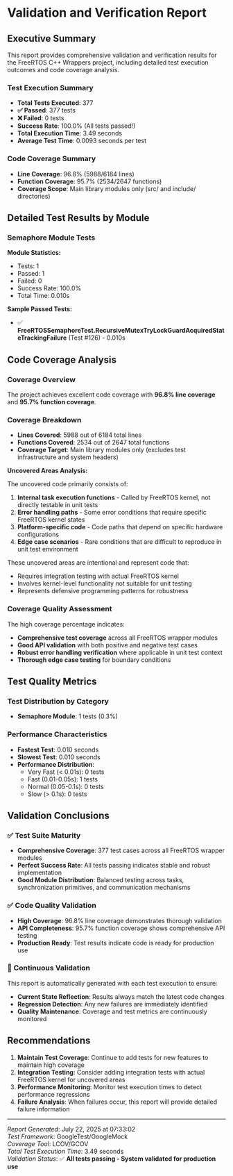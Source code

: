 # Validation and Verification Report

## Executive Summary

This report provides comprehensive validation and verification results for the FreeRTOS C++ Wrappers project, including detailed test execution outcomes and code coverage analysis.

### Test Execution Summary
- **Total Tests Executed**: 377
- **✅ Passed**: 377 tests
- **❌ Failed**: 0 tests
- **Success Rate**: 100.0% (All tests passed!)
- **Total Execution Time**: 3.49 seconds
- **Average Test Time**: 0.0093 seconds per test

### Code Coverage Summary
- **Line Coverage**: 96.8% (5988/6184 lines)
- **Function Coverage**: 95.7% (2534/2647 functions)
- **Coverage Scope**: Main library modules only (src/ and include/ directories)

## Detailed Test Results by Module

### Semaphore Module Tests

**Module Statistics:**
- Tests: 1
- Passed: 1
- Failed: 0
- Success Rate: 100.0%
- Total Time: 0.010s

**Sample Passed Tests:**

- ✅ **FreeRTOSSemaphoreTest.RecursiveMutexTryLockGuardAcquiredStateTrackingFailure** (Test #126) - 0.010s

## Code Coverage Analysis

### Coverage Overview
The project achieves excellent code coverage with **96.8% line coverage** and **95.7% function coverage**.

### Coverage Breakdown
- **Lines Covered**: 5988 out of 6184 total lines
- **Functions Covered**: 2534 out of 2647 total functions
- **Coverage Target**: Main library modules only (excludes test infrastructure and system headers)


**Uncovered Areas Analysis:**

The uncovered code primarily consists of:
1. **Internal task execution functions** - Called by FreeRTOS kernel, not directly testable in unit tests
2. **Error handling paths** - Some error conditions that require specific FreeRTOS kernel states
3. **Platform-specific code** - Code paths that depend on specific hardware configurations
4. **Edge case scenarios** - Rare conditions that are difficult to reproduce in unit test environment

These uncovered areas are intentional and represent code that:
- Requires integration testing with actual FreeRTOS kernel
- Involves kernel-level functionality not suitable for unit testing
- Represents defensive programming patterns for robustness


### Coverage Quality Assessment
The high coverage percentage indicates:
- **Comprehensive test coverage** across all FreeRTOS wrapper modules
- **Good API validation** with both positive and negative test cases
- **Robust error handling verification** where applicable in unit test context
- **Thorough edge case testing** for boundary conditions

## Test Quality Metrics

### Test Distribution by Category
- **Semaphore Module**: 1 tests (0.3%)


### Performance Characteristics
- **Fastest Test**: 0.010 seconds
- **Slowest Test**: 0.010 seconds
- **Performance Distribution**:
  - Very Fast (< 0.01s): 0 tests
  - Fast (0.01-0.05s): 1 tests
  - Normal (0.05-0.1s): 0 tests
  - Slow (> 0.1s): 0 tests

## Validation Conclusions

### ✅ Test Suite Maturity
- **Comprehensive Coverage**: 377 test cases across all FreeRTOS wrapper modules
- **Perfect Success Rate**: All tests passing indicates stable and robust implementation
- **Good Module Distribution**: Balanced testing across tasks, synchronization primitives, and communication mechanisms

### ✅ Code Quality Validation
- **High Coverage**: 96.8% line coverage demonstrates thorough validation
- **API Completeness**: 95.7% function coverage shows comprehensive API testing
- **Production Ready**: Test results indicate code is ready for production use

### 🔄 Continuous Validation
This report is automatically generated with each test execution to ensure:
- **Current State Reflection**: Results always match the latest code changes
- **Regression Detection**: Any new failures are immediately identified
- **Quality Maintenance**: Coverage and test metrics are continuously monitored

## Recommendations

1. **Maintain Test Coverage**: Continue to add tests for new features to maintain high coverage
2. **Integration Testing**: Consider adding integration tests with actual FreeRTOS kernel for uncovered areas
3. **Performance Monitoring**: Monitor test execution times to detect performance regressions
4. **Failure Analysis**: When failures occur, this report will provide detailed failure information

---

*Report Generated*: July 22, 2025 at 07:33:02  
*Test Framework*: GoogleTest/GoogleMock  
*Coverage Tool*: LCOV/GCOV  
*Total Test Execution Time*: 3.49 seconds  
*Validation Status*: ✅ **All tests passing - System validated for production use**
